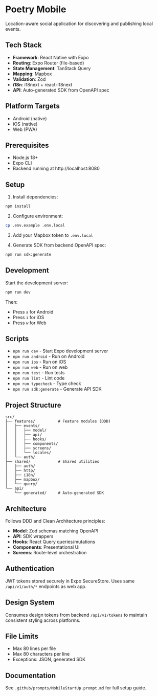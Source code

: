 # Poetry Mobile

Location-aware social application for discovering and publishing local events.

## Tech Stack

- **Framework**: React Native with Expo
- **Routing**: Expo Router (file-based)
- **State Management**: TanStack Query
- **Mapping**: Mapbox
- **Validation**: Zod
- **i18n**: i18next + react-i18next
- **API**: Auto-generated SDK from OpenAPI spec

## Platform Targets

- Android (native)
- iOS (native)  
- Web (PWA)

## Prerequisites

- Node.js 18+
- Expo CLI
- Backend running at http://localhost:8080

## Setup

1. Install dependencies:
```bash
npm install
```

2. Configure environment:
```bash
cp .env.example .env.local
```

3. Add your Mapbox token to `.env.local`

4. Generate SDK from backend OpenAPI spec:
```bash
npm run sdk:generate
```

## Development

Start the development server:
```bash
npm run dev
```

Then:
- Press `a` for Android
- Press `i` for iOS
- Press `w` for Web

## Scripts

- `npm run dev` - Start Expo development server
- `npm run android` - Run on Android
- `npm run ios` - Run on iOS
- `npm run web` - Run on web
- `npm run test` - Run tests
- `npm run lint` - Lint code
- `npm run typecheck` - Type check
- `npm run sdk:generate` - Generate API SDK

## Project Structure

```
src/
├── features/          # Feature modules (DDD)
│   ├── events/
│   │   ├── model/
│   │   ├── api/
│   │   ├── hooks/
│   │   ├── components/
│   │   ├── screens/
│   │   └── locales/
│   └── auth/
├── shared/            # Shared utilities
│   ├── auth/
│   ├── http/
│   ├── i18n/
│   ├── mapbox/
│   └── query/
└── api/
    └── generated/     # Auto-generated SDK
```

## Architecture

Follows DDD and Clean Architecture principles:
- **Model**: Zod schemas matching OpenAPI
- **API**: SDK wrappers
- **Hooks**: React Query queries/mutations
- **Components**: Presentational UI
- **Screens**: Route-level orchestration

## Authentication

JWT tokens stored securely in Expo SecureStore.
Uses same `/api/v1/auth/*` endpoints as web app.

## Design System

Consumes design tokens from backend `/api/v1/tokens`
to maintain consistent styling across platforms.

## File Limits

- Max 80 lines per file
- Max 80 characters per line
- Exceptions: JSON, generated SDK

## Documentation

See `.github/prompts/MobileStartUp.prompt.md` for full setup guide.
